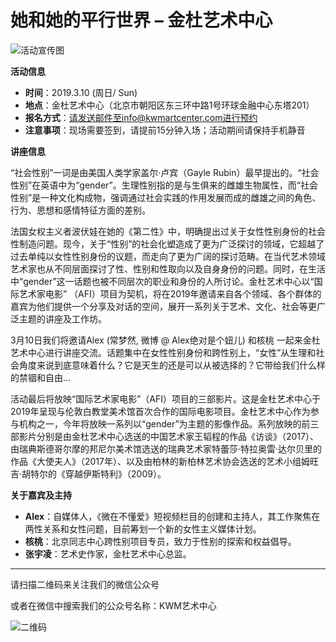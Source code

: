 # 她和她的平行世界 – 金杜艺术中心

![活动宣传图](http://kwmartcenter.com/wp-content/uploads/2019/03/ssssss.jpg)

**活动信息**

- **时间**：2019.3.10 (周日/ Sun)  
- **地点**：金杜艺术中心（北京市朝阳区东三环中路1号环球金融中心东塔201）  
- **报名方式**：请发送邮件至info@kwmartcenter.com进行预约  
- **注意事项**：现场需要签到，请提前15分钟入场；活动期间请保持手机静音  

**讲座信息**

“社会性别”一词是由美国人类学家盖尔·卢宾（Gayle Rubin）最早提出的。“社会性别”在英语中为“gender”。生理性别指的是与生俱来的雌雄生物属性，而“社会性别”是一种文化构成物，强调通过社会实践的作用发展而成的雌雄之间的角色、行为、思想和感情特征方面的差别。

法国女权主义者波伏娃在她的《第二性》中，明确提出过关于女性性别身份的社会性制造问题。现今，关于“性别”的社会化塑造成了更为广泛探讨的领域，它超越了过去单纯以女性性别身份的议题，而走向了更为广阔的探讨范畴。在当代艺术领域艺术家也从不同层面探讨了性、性别和性取向以及自身身份的问题。同时，在生活中“gender”这一话题也被不同层次的职业和身份的人所讨论。金杜艺术中心以“国际艺术家电影” （AFI）项目为契机，将在2019年邀请来自各个领域、各个群体的嘉宾为他们提供一个分享及对话的空间，展开一系列关于艺术、文化、社会等更广泛主题的讲座及工作坊。

3月10日我们将邀请Alex (常梦然, 微博 @ Alex绝对是个妞儿) 和核桃 一起来金杜艺术中心进行讲座交流。话题集中在女性性别身份和跨性别上，“女性”从生理和社会角度来说到底意味着什么？它是天生的还是可以从被选择的？它带给我们什么样的禁锢和自由…

活动最后将放映“国际艺术家电影”（AFI）项目的三部影片。这是金杜艺术中心于2019年呈现与伦敦白教堂美术馆首次合作的国际电影项目。金杜艺术中心作为参与机构之一，今年将放映一系列以“gender”为主题的影像作品。系列放映的前三部影片分别是由金杜艺术中心选送的中国艺术家王韬程的作品《访谈》（2017）、由瑞典斯德哥尔摩的邦尼尔美术馆选送的瑞典艺术家特蕾莎·特拉奥雷·达尔贝里的作品《大使夫人》（2017年）、以及由柏林的新柏林艺术协会选送的艺术小组姆旺吉·胡特尔的《穿越伊斯特利》（2009）。

**关于嘉宾及主持**

- **Alex**：自媒体人，《微在不懂爱》短视频栏目的创建和主持人，其工作聚焦在两性关系和女性问题，目前筹划一个新的女性主义媒体计划。
- **核桃**：北京同志中心跨性别项目专员，致力于性别的探索和权益倡导。
- **张宇凌**：艺术史作家，金杜艺术中心总监。

---

请扫描二维码来关注我们的微信公众号

或者在微信中搜索我们的公众号名称：KWM艺术中心

![二维码](http://kwmartcenter.com/wp-content/uploads/2018/03/wechat.jpg)